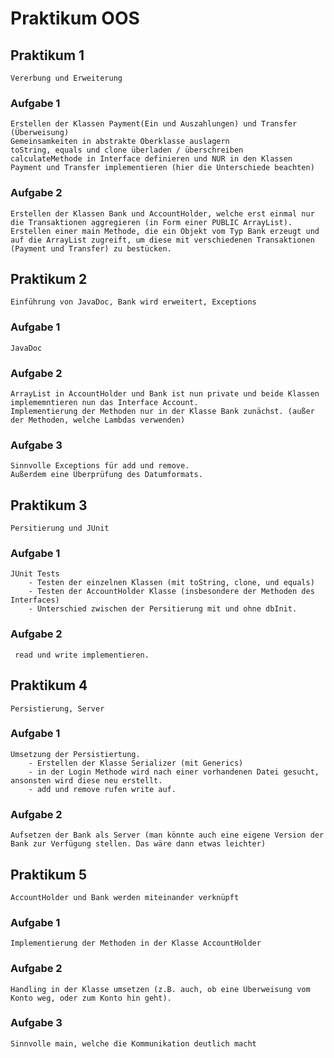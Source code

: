 # Praktikum OOS

## Praktikum 1
    Vererbung und Erweiterung
### Aufgabe 1
    Erstellen der Klassen Payment(Ein und Auszahlungen) und Transfer (Überweisung)
    Gemeinsamkeiten in abstrakte Oberklasse auslagern
    toString, equals und clone überladen / überschreiben
    calculateMethode in Interface definieren und NUR in den Klassen Payment und Transfer implementieren (hier die Unterschiede beachten)
### Aufgabe 2
    Erstellen der Klassen Bank und AccountHolder, welche erst einmal nur die Transaktionen aggregieren (in Form einer PUBLIC ArrayList).
    Erstellen einer main Methode, die ein Objekt vom Typ Bank erzeugt und auf die ArrayList zugreift, um diese mit verschiedenen Transaktionen (Payment und Transfer) zu bestücken.
    
## Praktikum 2
    Einführung von JavaDoc, Bank wird erweitert, Exceptions
### Aufgabe 1
    JavaDoc
### Aufgabe 2
    ArrayList in AccountHolder und Bank ist nun private und beide Klassen implememntieren nun das Interface Account.
    Implementierung der Methoden nur in der Klasse Bank zunächst. (außer der Methoden, welche Lambdas verwenden)
### Aufgabe 3
    Sinnvolle Exceptions für add und remove.
    Außerdem eine Überprüfung des Datumformats.

## Praktikum 3
    Persitierung und JUnit
### Aufgabe 1
    JUnit Tests
        - Testen der einzelnen Klassen (mit toString, clone, und equals)
        - Testen der AccountHolder Klasse (insbesondere der Methoden des Interfaces)
        - Unterschied zwischen der Persitierung mit und ohne dbInit.
### Aufgabe 2
     read und write implementieren.

## Praktikum 4
    Persistierung, Server
### Aufgabe 1
    Umsetzung der Persistiertung.
        - Erstellen der Klasse Serializer (mit Generics)
        - in der Login Methode wird nach einer vorhandenen Datei gesucht, ansonsten wird diese neu erstellt.
        - add und remove rufen write auf.
### Aufgabe 2
    Aufsetzen der Bank als Server (man könnte auch eine eigene Version der Bank zur Verfügung stellen. Das wäre dann etwas leichter)

## Praktikum 5
    AccountHolder und Bank werden miteinander verknüpft
### Aufgabe 1
    Implementierung der Methoden in der Klasse AccountHolder
### Aufgabe 2
    Handling in der Klasse umsetzen (z.B. auch, ob eine Überweisung vom Konto weg, oder zum Konto hin geht).
### Aufgabe 3
    Sinnvolle main, welche die Kommunikation deutlich macht 
